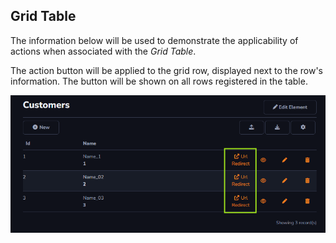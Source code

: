 ## Grid Table

The information below will be used to demonstrate the applicability of actions when associated with the *Grid Table*.

The action button will be applied to the grid row, displayed next to the row's information. The button will be shown on all rows registered in the table.

![](../../media/Action_UrlRedirect_GridTable.png)

